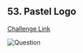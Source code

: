 ## 53. Pastel Logo  
[Challenge Link](https://cssbattle.dev/play/53)  

![Question](../../images/53.png)